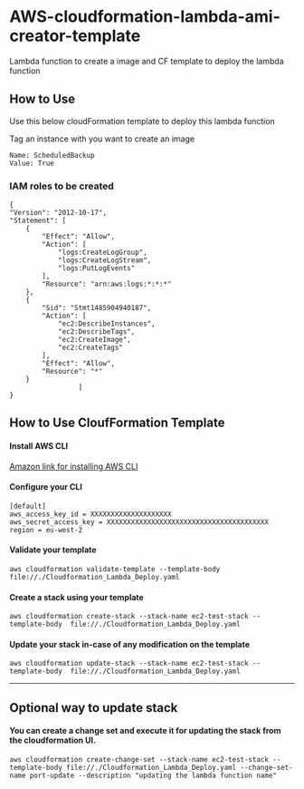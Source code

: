 # AWS-cloudformation-lambda-ami-creator-template
Lambda function to create a image and CF template to deploy the lambda function

## How to Use
Use this below cloudFormation template to deploy this lambda function

Tag an instance with you want to create an image
```
Name: ScheduledBackup
Value: True
```

### IAM roles to be created
    {
    "Version": "2012-10-17",
    "Statement": [
        {
            "Effect": "Allow",
            "Action": [
                "logs:CreateLogGroup",
                "logs:CreateLogStream",
                "logs:PutLogEvents"
            ],
            "Resource": "arn:aws:logs:*:*:*"
        },
        {
            "Sid": "Stmt1485904940187",
            "Action": [
                "ec2:DescribeInstances",
                "ec2:DescribeTags",
                "ec2:CreateImage",
                "ec2:CreateTags"
            ],
            "Effect": "Allow",
            "Resource": "*"
        }
                     ] 
    }


## How to Use CloufFormation Template

#### Install AWS CLI
[Amazon link for installing AWS CLI](https://docs.aws.amazon.com/cli/latest/userguide/installing.html)

#### Configure your CLI
```
[default]
aws_access_key_id = XXXXXXXXXXXXXXXXXXXX
aws_secret_access_key = XXXXXXXXXXXXXXXXXXXXXXXXXXXXXXXXXXXXXXXX
region = eu-west-2
```

#### Validate your template
``` 
aws cloudformation validate-template --template-body file://./Cloudformation_Lambda_Deploy.yaml
```

#### Create a stack using your template
``` 
aws cloudformation create-stack --stack-name ec2-test-stack --template-body  file://./Cloudformation_Lambda_Deploy.yaml
```

#### Update your stack in-case of any modification on the template
``` 
aws cloudformation update-stack --stack-name ec2-test-stack --template-body  file://./Cloudformation_Lambda_Deploy.yaml
```
___
## Optional way to update stack
#### You can create a change set and execute it for updating the stack from the cloudformation UI.
```
aws cloudformation create-change-set --stack-name ec2-test-stack --template-body file://./Cloudformation_Lambda_Deploy.yaml --change-set-name port-update --description "updating the lambda function name"
```

